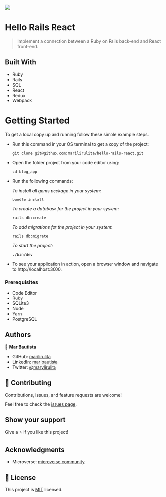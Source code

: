 ![](https://img.shields.io/badge/Microverse-pink)

# Hello Rails React
> Implement a connection between a Ruby on Rails back-end and React front-end.

## Built With
- Ruby
- Rails
- SQL
- React
- Redux
- Webpack

# Getting Started

To get a local copy up and running follow these simple example steps.

- Run this command in your OS terminal to get a copy of the project:

  ```
  git clone git@github.com:marilirulita/hello-rails-react.git
  ```

- Open the folder project from your code editor using:

  ```
  cd blog_app
  ```

- Run the following commands:

  *To install all gems package in your system:*

  ```
  bundle install
  ```
  
  *To create a database for the project in your system:*

  ```
  rails db:create
  ```

  *To add migrations for the project in your system:*

  ```
  rails db:migrate
  ```
  
  *To start the project:*

  ```
  ./bin/dev 
  ```

- To see your application in action, open a browser window and navigate to http://localhost:3000.


### Prerequisites

- Code Editor
- Ruby
- SQLite3
- Node
- Yarn
- PostgreSQL


## Authors

👤 **Mar Bautista**

- GitHub: [marilirulita](https://github.com/marilirulita)
- LinkedIn: [mar bautista](https://www.linkedin.com/in/marbautista/)
- Twitter: [@marylirulita](https://twitter.com/marylirulita)


## 🤝 Contributing

Contributions, issues, and feature requests are welcome!

Feel free to check the [issues page](../../issues/).

 ## Show your support

 Give a ⭐️ if you like this project!

 ## Acknowledgments

 - Microverse: [microverse community](https://github.com/microverseinc)

 ## 📝 License

 This project is [MIT](./MIT.md) licensed.